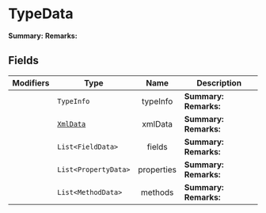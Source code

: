 # TypeData

**Summary:** 
**Remarks:** 

## Fields

|Modifiers            |Type          | Name         | Description
|---------------------|--------------|:------------:|------------
|  | `TypeInfo` | typeInfo | **Summary:**  **Remarks:** 
|  | [`XmlData`](#xmldocgenxmldata) | xmlData | **Summary:**  **Remarks:** 
|  | `List<FieldData>` | fields | **Summary:**  **Remarks:** 
|  | `List<PropertyData>` | properties | **Summary:**  **Remarks:** 
|  | `List<MethodData>` | methods | **Summary:**  **Remarks:** 

<br/>
<br/>

